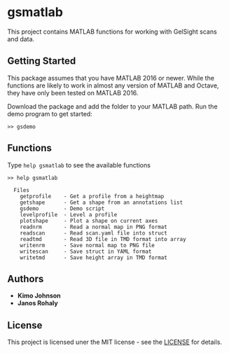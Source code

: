 # gsmatlab
This project contains MATLAB functions for working with GelSight scans and data. 

## Getting Started

This package assumes that you have MATLAB 2016 or newer. While the functions are likely to work in almost any version of MATLAB and Octave, they have only been tested on MATLAB 2016.

Download the package and add the folder to your MATLAB path. Run the demo
program to get started:
~~~
>> gsdemo
~~~

## Functions

Type `help gsmatlab` to see the available functions
~~~
>> help gsmatlab

  Files
    getprofile    - Get a profile from a heightmap
    getshape      - Get a shape from an annotations list
    gsdemo        - Demo script
    levelprofile  - Level a profile
    plotshape     - Plot a shape on current axes
    readnrm       - Read a normal map in PNG format
    readscan      - Read scan.yaml file into struct
    readtmd       - Read 3D file in TMD format into array
    writenrm      - Save normal map to PNG file
    writescan     - Save struct in YAML format
    writetmd      - Save height array in TMD format
~~~





## Authors
 * **Kimo Johnson**
 * **Janos Rohaly**
 
 ## License
 
 This project is licensed uner the MIT license - see the [LICENSE](LICENSE) for details.
